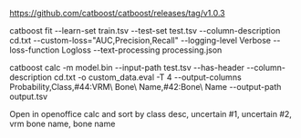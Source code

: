 https://github.com/catboost/catboost/releases/tag/v1.0.3

 catboost fit --learn-set train.tsv --test-set test.tsv --column-description cd.txt --custom-loss="AUC,Precision,Recall" --logging-level Verbose --loss-function Logloss --text-processing processing.json 

catboost calc -m model.bin --input-path test.tsv --has-header --column-description cd.txt -o custom_data.eval -T 4 --output-columns Probability,Class,#44:VRM\ Bone\ Name,#42:Bone\ Name --output-path output.tsv

Open in openoffice calc and sort by class desc, uncertain #1, uncertain #2, vrm bone name, bone name
